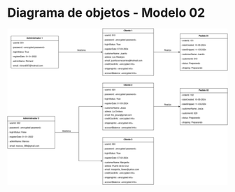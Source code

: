 # Diagrama de objetos - Modelo 02

<div align=center>

![img](./diagrama-objetos-modelo02.drawio.png)

</div>